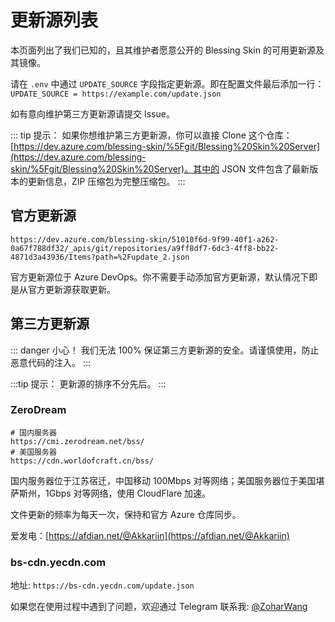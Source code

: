 # 更新源列表

本页面列出了我们已知的，且其维护者愿意公开的 Blessing Skin 的可用更新源及其镜像。

请在 `.env` 中通过 `UPDATE_SOURCE` 字段指定更新源。即在配置文件最后添加一行：`UPDATE_SOURCE = https://example.com/update.json`

如有意向维护第三方更新源请提交 Issue。

::: tip 提示：
如果你想维护第三方更新源，你可以直接 Clone 这个仓库：[https://dev.azure.com/blessing-skin/%5Fgit/Blessing%20Skin%20Server](https://dev.azure.com/blessing-skin/%5Fgit/Blessing%20Skin%20Server)。其中的 JSON 文件包含了最新版本的更新信息，ZIP 压缩包为完整压缩包。
:::

## 官方更新源

```
https://dev.azure.com/blessing-skin/51010f6d-9f99-40f1-a262-0a67f788df32/_apis/git/repositories/a9ff8df7-6dc3-4ff8-bb22-4871d3a43936/Items?path=%2Fupdate_2.json
```

官方更新源位于 Azure DevOps。你不需要手动添加官方更新源，默认情况下即是从官方更新源获取更新。

## 第三方更新源

::: danger 小心！
我们无法 100% 保证第三方更新源的安全。请谨慎使用，防止恶意代码的注入。
:::

:::tip 提示：
更新源的排序不分先后。
:::

### ZeroDream

```
# 国内服务器
https://cmi.zerodream.net/bss/
# 美国服务器
https://cdn.worldofcraft.cn/bss/
```
国内服务器位于江苏宿迁，中国移动 100Mbps 对等网络；美国服务器位于美国堪萨斯州，1Gbps 对等网络，使用 CloudFlare 加速。

文件更新的频率为每天一次，保持和官方 Azure 仓库同步。

爱发电：[https://afdian.net/@Akkariin](https://afdian.net/@Akkariin)

### bs-cdn.yecdn.com

地址: `https://bs-cdn.yecdn.com/update.json`

如果您在使用过程中遇到了问题，欢迎通过 Telegram 联系我: [@ZoharWang](https://t.me/ZoharWang)
